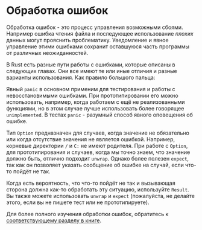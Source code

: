 # Обработка ошибок

Обработка ошибок - это процесс управления возможными сбоями. 
Например ошибка чтения файла и последующее использование *плохих* данных могут прояснить проблематику.
Уведомление и явное управление этими ошибками сохранит оставшуюся часть программы от различных неожиданностей.

В Rust есть разные пути работы с ошибками, которые описаны в следующих главах. Они все имеют те или иные отличия и разные варианты использования. Как правило большого пальца:

Явный `panic` в основном применим для тестирования и работы с невосстановимыми ошибками.
При прототипировании его можно использовать, например, когда работаем с ещё не реализованными функциями, но в этом случае лучше использовать более говорящее `unimplemented`. 
В тестах `panic` - разумный способ явного оповещения об ошибке.

Тип `Option` предназначен для случаев, когда значение не обязательно или когда отсутствие значения не является ошибкой. 
Например, корневые директории `/` и `C:` не имеют родителя. При работе с `Option`, 
для прототипирования и случаев, когда мы точно знаем, что 
значение должно быть, отлично подходит `unwrap`. Однако более полезен `expect`, так как он позволяет 
указать сообщение об ошибке на случай, если что-то пойдёт не так.

Когда есть вероятность, что что-то пойдёт не так и вызывающая 
сторона должна как-то обработать эту ситуацию, используйте `Result`. 
Вы также можете использовать `unwrap` и `expect` (пожалуйста, не делайте этого, если вы не пишете тест или не прототипируете).

Для более полного изучения обработки ошибок, обратитесь к [соответствующему разделу в книге](https://doc.rust-lang.org/book/ch09-00-error-handling.html).
